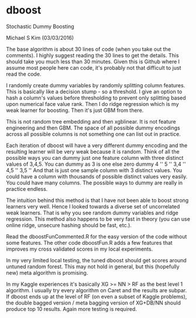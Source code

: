 # dboost
Stochastic Dummy Boosting

Michael S Kim (03/03/2016)

The base algorithm is about 30 lines of code (when you take out the comments). I highly suggest reading the 30 lines to get the details. This should take you much less than 30 minutes. Given this is Github where I assume most people here can code, it's probably not that difficult to just read the code.

I randomly create dummy variables by randomly splitting column features. This is basically like a decision stump - so a threshold. I give an option to hash a column's values before thresholding to prevent only splitting based upon numerical face value rank. Then I do ridge regression which is my weak learner for boosting. Then it's just GBM from there.

This is not random tree embedding and then xgblinear. It is not feature engineering and then GBM. The space of all possible dummy encodings across all possible columns is not something one can list out in practice. 

Each iteration of dboost will have a very different dummy encoding and the resulting learner will be very weak because it is random. Think of all the possible ways you can dummy just one feature column with three distinct values of 3,4,5. You can dummy as
3 is one else zero dummy
4 ''
5 ''
3,4 ''
4,5 ''
3,5 ''
And that is just one sample column with 3 distinct values. You could have a column with thousands of possible distinct values very easily. You could have many columns. The possible ways to dummy are really in practice endless. 

The intuition behind this method is that I have not been able to boost strong learners very well. Hence I looked towards a diverse set of uncorrelated weak learners. That is why you see random dummy variables and ridge regression. This method also happens to be very fast in theory (you can use online ridge, unsecure hashing should be fast, etc.). 

Read the dboostFunCommented.R for the easy version of the code without some features. The other code dboostFun.R adds a few features that improves my cross validated scores in my local experiments. 

In my very limited local testing, the tuned dboost should get scores around untuned random forest. This may not hold in general, but this (hopefully new) meta algorithm is promising.

In my Kaggle experiences it's basically XG >= NN > RF as the best level 1 algorithm. I usually try every algorithm on Caret and the results are subpar. If dboost ends up at the level of RF (on even a subset of Kaggle problems), the double bagged version / meta bagging version of XG+DB/NN should produce top 10 results. Again more testing is required.
